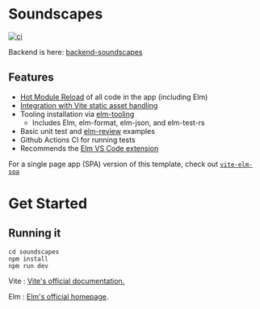 # Soundscapes

[![ci](https://github.com/lindsaykwardell/vite-elm-template/actions/workflows/ci.yml/badge.svg)](https://github.com/lindsaykwardell/vite-elm-template/actions/workflows/ci.yml)

Backend is here: [backend-soundscapes](https://github.com/ProgramingIsTheFuture/soundscapes-backend)
## Features

- [Hot Module Reload](https://github.com/hmsk/vite-plugin-elm) of all code in the app (including Elm)
- [Integration with Vite static asset handling](https://package.elm-lang.org/packages/hmsk/elm-vite-plugin-helper/latest/)
- Tooling installation via [elm-tooling](https://elm-tooling.github.io/elm-tooling-cli/)
  - Includes Elm, elm-format, elm-json, and elm-test-rs
- Basic unit test and [elm-review](https://package.elm-lang.org/packages/jfmengels/elm-review/latest/) examples
- Github Actions CI for running tests
- Recommends the [Elm VS Code extension](https://marketplace.visualstudio.com/items?itemName=Elmtooling.elm-ls-vscode)

For a single page app (SPA) version of this template, check out [`vite-elm-spa`](https://github.com/lindsaykwardell/vite-elm-spa)

# Get Started
## Running it
```
cd soundscapes
npm install
npm run dev
```

Vite : [Vite's official documentation.](https://vitejs.dev/)

Elm : [Elm's official homepage](https://elm-lang.org/).
